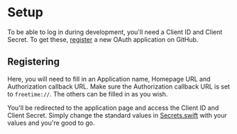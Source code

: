 # Setup

To be able to log in during development, you'll need a Client ID and Client Secret.
To get these, [register](https://github.com/settings/applications/new) a new OAuth application on GitHub.

## Registering

Here, you will need to fill in an Application name, Homepage URL and Authorization callback URL.
Make sure the Authorization callback URL is set to `freetime://`. The others can be filled in as you wish.

You'll be redirected to the application page and access the Client ID and Client Secret.
Simply change the standard values in [Secrets.swift](https://github.com/rnystrom/Freetime/blob/master/Classes/Other/Secrets.swift) with your values and you're good to go.
